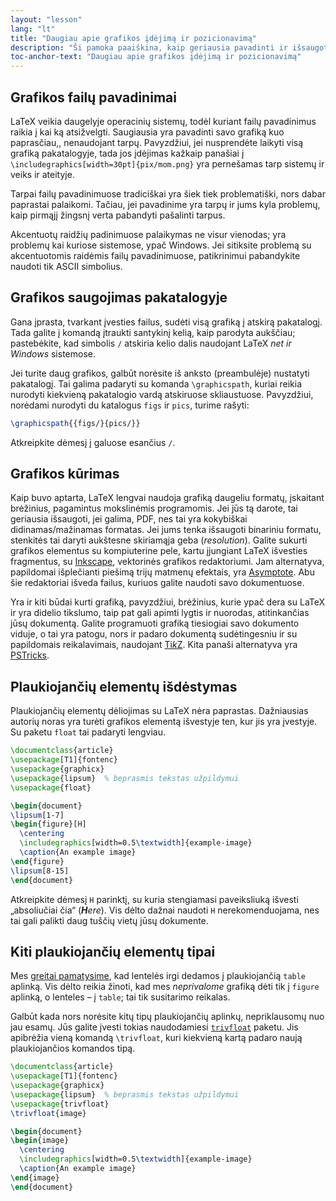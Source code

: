 ```yaml
---
layout: "lesson"
lang: "lt"
title: "Daugiau apie grafikos įdėjimą ir pozicionavimą"
description: "Ši pamoka paaiškina, kaip geriausia pavadinti ir išsaugoti grafikos failus, kuri bus naudojami su LaTeX, ir kaip jūs galite padaryti savo grafiką su LaTeX pagalba."
toc-anchor-text: "Daugiau apie grafikos įdėjimą ir pozicionavimą"
---
```


## Grafikos failų pavadinimai

LaTeX veikia daugelyje operacinių sistemų, todėl kuriant failų pavadinimus
raikia į kai ką atsižvelgti.  Saugiausia yra pavadinti savo grafiką kuo
paprasčiau,, nenaudojant tarpų. Pavyzdžiui, jei nusprendėte laikyti visą
grafiką pakatalogyje, tada jos įdėjimas kažkaip panašiai į
`\includegraphics[width=30pt]{pix/mom.png}`  yra pernešamas tarp sistemų ir
veiks ir ateityje.

Tarpai failų pavadinimuose tradiciškai yra šiek tiek problematiški, nors
dabar paprastai palaikomi.  Tačiau, jei pavadinime yra tarpų ir jums kyla
problemų, kaip pirmąjį žingsnį verta pabandyti pašalinti tarpus.

Akcentuotų raidžių padinimuose palaikymas ne visur vienodas; yra problemų kai
kuriose sistemose, ypač Windows.  Jei sitiksite problemą su akcentuotomis
raidėmis failų pavadinimuose, patikrinimui pabandykite naudoti tik ASCII
simbolius.


## Grafikos saugojimas pakatalogyje

Gana įprasta, tvarkant įvesties failus, sudėti visą grafiką į atskirą
pakatalogį.  Tada galite į komandą įtraukti santykinį kelią, kaip parodyta
aukščiau; pastebėkite, kad simbolis `/` atskiria kelio dalis naudojant LaTeX
_net ir Windows_ sistemose.

Jei turite daug grafikos, galbūt norėsite iš anksto (preambulėje) nustatyti
pakatalogį.  Tai galima padaryti su komanda `\graphicspath`, kuriai reikia
nurodyti kiekvieną pakatalogio vardą atskiruose skliaustuose. Pavyzdžiui, 
norėdami nurodyti du katalogus `figs` ir `pics`, turime rašyti:

<!-- {% raw %} -->
```latex
\graphicspath{{figs/}{pics/}}
```
<!-- {% endraw %} -->

Atkreipkite dėmesį į galuose esančius `/`.


## Grafikos kūrimas

Kaip buvo aptarta, LaTeX lengvai naudoja grafiką daugeliu formatų, įskaitant
brėžinius, pagamintus mokslinėmis programomis.  Jei jūs tą darote, tai
geriausia išsaugoti, jei galima, PDF, nes tai yra kokybiškai
didinamas/mažinamas formatas.  Jei jums tenka išsaugoti binariniu formatu,
stenkitės tai daryti aukštesne skiriamąja geba (_resolution_).  Galite
sukurti grafikos elementus su kompiuterine pele, kartu įjungiant LaTeX
išvesties fragmentus, su [Inkscape](https://inkscape.org/), vektorinės
grafikos redaktoriumi.  Jam alternatyva, papildomai išplečianti piešimą trijų
matmenų efektais, yra [Asymptote](https://www.ctan.org/pkg/asymptote).  Abu
šie redaktoriai išveda failus, kuriuos galite naudoti savo dokumentuose.

Yra ir kiti būdai kurti grafiką, pavyzdžiui, brėžinius, kurie ypač dera su
LaTeX ir yra didelio tikslumo, taip pat gali apimti lygtis ir nuorodas,
atitinkančias jūsų dokumentą.  Galite programuoti grafiką tiesiogiai savo
dokumento viduje, o tai yra patogu, nors ir padaro dokumentą sudėtingesniu ir
su papildomais reikalavimais, naudojant  [Ti*k*Z](https://ctan.org/pkg/pgf).
Kita panaši alternatyva yra [PSTricks](https://ctan.org/pkg/pstricks-base).


## Plaukiojančių elementų išdėstymas

Plaukiojančių elementų dėliojimas su LaTeX nėra paprastas.  Dažniausias
autorių noras yra turėti grafikos elementą išvestyje ten, kur jis yra
įvestyje. Su paketu `float` tai padaryti lengviau.

```latex
\documentclass{article}
\usepackage[T1]{fontenc}
\usepackage{graphicx}
\usepackage{lipsum}  % beprasmis tekstas užpildymui
\usepackage{float}

\begin{document}
\lipsum[1-7]
\begin{figure}[H]
  \centering
  \includegraphics[width=0.5\textwidth]{example-image}
  \caption{An example image}
\end{figure}
\lipsum[8-15]
\end{document}
```

Atkreipkite dėmesį `H` parinktį, su kuria stengiamasi paveiksliuką išvesti
„absoliučiai čia“ (_**H**ere_).  Vis dėlto dažnai naudoti `H`
nerekomenduojama, nes tai gali palikti daug tuščių vietų jūsų dokumente.


## Kiti plaukiojančių elementų tipai

Mes [greitai pamatysime](lesson-08), kad lentelės irgi dedamos į
plaukiojančią `table` aplinką.  Vis dėlto reikia žinoti, kad mes
_neprivalome_ grafiką dėti tik į `figure` aplinką, o lenteles &ndash; į
`table`; tai tik susitarimo reikalas.

Galbūt kada nors norėsite kitų tipų plaukiojančių aplinkų, nepriklausomų nuo
jau esamų.  Jūs galite įvesti tokias naudodamiesi
[`trivfloat`](https://ctan.org/pkg/trivfloat) paketu.  Jis apibrėžia vieną
komandą `\trivfloat`, kuri kiekvieną kartą padaro naują plaukiojančios
komandos tipą.

```latex
\documentclass{article}
\usepackage[T1]{fontenc}
\usepackage{graphicx}
\usepackage{lipsum}  % beprasmis tekstas užpildymui
\usepackage{trivfloat}
\trivfloat{image}

\begin{document}
\begin{image}
  \centering
  \includegraphics[width=0.5\textwidth]{example-image}
  \caption{An example image}
\end{image}
\end{document}
```
